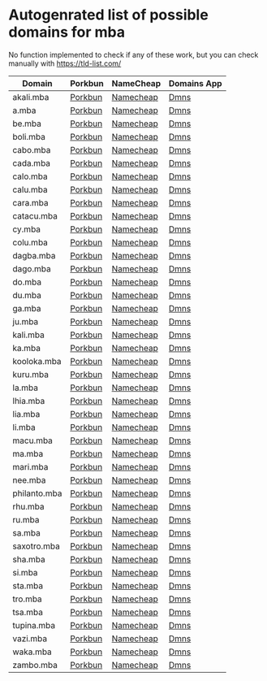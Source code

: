 # Autogenrated list of possible domains for mba

No function implemented to check if any of these work, but you can check manually with https://tld-list.com/

| Domain | Porkbun | NameCheap | Domains App |
|---|---|---|---|
| akali.mba | [Porkbun](https://porkbun.com/checkout/search?prb=e814663da1&tlds=&idnLanguage=&search=search&q=akali.mba) | [Namecheap](https://www.namecheap.com/domains/registration/results/?domain=akali.mba) | [Dmns](https://dmns.app/domains?q=akali.mba) |
| a.mba | [Porkbun](https://porkbun.com/checkout/search?prb=e814663da1&tlds=&idnLanguage=&search=search&q=a.mba) | [Namecheap](https://www.namecheap.com/domains/registration/results/?domain=a.mba) | [Dmns](https://dmns.app/domains?q=a.mba) |
| be.mba | [Porkbun](https://porkbun.com/checkout/search?prb=e814663da1&tlds=&idnLanguage=&search=search&q=be.mba) | [Namecheap](https://www.namecheap.com/domains/registration/results/?domain=be.mba) | [Dmns](https://dmns.app/domains?q=be.mba) |
| boli.mba | [Porkbun](https://porkbun.com/checkout/search?prb=e814663da1&tlds=&idnLanguage=&search=search&q=boli.mba) | [Namecheap](https://www.namecheap.com/domains/registration/results/?domain=boli.mba) | [Dmns](https://dmns.app/domains?q=boli.mba) |
| cabo.mba | [Porkbun](https://porkbun.com/checkout/search?prb=e814663da1&tlds=&idnLanguage=&search=search&q=cabo.mba) | [Namecheap](https://www.namecheap.com/domains/registration/results/?domain=cabo.mba) | [Dmns](https://dmns.app/domains?q=cabo.mba) |
| cada.mba | [Porkbun](https://porkbun.com/checkout/search?prb=e814663da1&tlds=&idnLanguage=&search=search&q=cada.mba) | [Namecheap](https://www.namecheap.com/domains/registration/results/?domain=cada.mba) | [Dmns](https://dmns.app/domains?q=cada.mba) |
| calo.mba | [Porkbun](https://porkbun.com/checkout/search?prb=e814663da1&tlds=&idnLanguage=&search=search&q=calo.mba) | [Namecheap](https://www.namecheap.com/domains/registration/results/?domain=calo.mba) | [Dmns](https://dmns.app/domains?q=calo.mba) |
| calu.mba | [Porkbun](https://porkbun.com/checkout/search?prb=e814663da1&tlds=&idnLanguage=&search=search&q=calu.mba) | [Namecheap](https://www.namecheap.com/domains/registration/results/?domain=calu.mba) | [Dmns](https://dmns.app/domains?q=calu.mba) |
| cara.mba | [Porkbun](https://porkbun.com/checkout/search?prb=e814663da1&tlds=&idnLanguage=&search=search&q=cara.mba) | [Namecheap](https://www.namecheap.com/domains/registration/results/?domain=cara.mba) | [Dmns](https://dmns.app/domains?q=cara.mba) |
| catacu.mba | [Porkbun](https://porkbun.com/checkout/search?prb=e814663da1&tlds=&idnLanguage=&search=search&q=catacu.mba) | [Namecheap](https://www.namecheap.com/domains/registration/results/?domain=catacu.mba) | [Dmns](https://dmns.app/domains?q=catacu.mba) |
| cy.mba | [Porkbun](https://porkbun.com/checkout/search?prb=e814663da1&tlds=&idnLanguage=&search=search&q=cy.mba) | [Namecheap](https://www.namecheap.com/domains/registration/results/?domain=cy.mba) | [Dmns](https://dmns.app/domains?q=cy.mba) |
| colu.mba | [Porkbun](https://porkbun.com/checkout/search?prb=e814663da1&tlds=&idnLanguage=&search=search&q=colu.mba) | [Namecheap](https://www.namecheap.com/domains/registration/results/?domain=colu.mba) | [Dmns](https://dmns.app/domains?q=colu.mba) |
| dagba.mba | [Porkbun](https://porkbun.com/checkout/search?prb=e814663da1&tlds=&idnLanguage=&search=search&q=dagba.mba) | [Namecheap](https://www.namecheap.com/domains/registration/results/?domain=dagba.mba) | [Dmns](https://dmns.app/domains?q=dagba.mba) |
| dago.mba | [Porkbun](https://porkbun.com/checkout/search?prb=e814663da1&tlds=&idnLanguage=&search=search&q=dago.mba) | [Namecheap](https://www.namecheap.com/domains/registration/results/?domain=dago.mba) | [Dmns](https://dmns.app/domains?q=dago.mba) |
| do.mba | [Porkbun](https://porkbun.com/checkout/search?prb=e814663da1&tlds=&idnLanguage=&search=search&q=do.mba) | [Namecheap](https://www.namecheap.com/domains/registration/results/?domain=do.mba) | [Dmns](https://dmns.app/domains?q=do.mba) |
| du.mba | [Porkbun](https://porkbun.com/checkout/search?prb=e814663da1&tlds=&idnLanguage=&search=search&q=du.mba) | [Namecheap](https://www.namecheap.com/domains/registration/results/?domain=du.mba) | [Dmns](https://dmns.app/domains?q=du.mba) |
| ga.mba | [Porkbun](https://porkbun.com/checkout/search?prb=e814663da1&tlds=&idnLanguage=&search=search&q=ga.mba) | [Namecheap](https://www.namecheap.com/domains/registration/results/?domain=ga.mba) | [Dmns](https://dmns.app/domains?q=ga.mba) |
| ju.mba | [Porkbun](https://porkbun.com/checkout/search?prb=e814663da1&tlds=&idnLanguage=&search=search&q=ju.mba) | [Namecheap](https://www.namecheap.com/domains/registration/results/?domain=ju.mba) | [Dmns](https://dmns.app/domains?q=ju.mba) |
| kali.mba | [Porkbun](https://porkbun.com/checkout/search?prb=e814663da1&tlds=&idnLanguage=&search=search&q=kali.mba) | [Namecheap](https://www.namecheap.com/domains/registration/results/?domain=kali.mba) | [Dmns](https://dmns.app/domains?q=kali.mba) |
| ka.mba | [Porkbun](https://porkbun.com/checkout/search?prb=e814663da1&tlds=&idnLanguage=&search=search&q=ka.mba) | [Namecheap](https://www.namecheap.com/domains/registration/results/?domain=ka.mba) | [Dmns](https://dmns.app/domains?q=ka.mba) |
| kooloka.mba | [Porkbun](https://porkbun.com/checkout/search?prb=e814663da1&tlds=&idnLanguage=&search=search&q=kooloka.mba) | [Namecheap](https://www.namecheap.com/domains/registration/results/?domain=kooloka.mba) | [Dmns](https://dmns.app/domains?q=kooloka.mba) |
| kuru.mba | [Porkbun](https://porkbun.com/checkout/search?prb=e814663da1&tlds=&idnLanguage=&search=search&q=kuru.mba) | [Namecheap](https://www.namecheap.com/domains/registration/results/?domain=kuru.mba) | [Dmns](https://dmns.app/domains?q=kuru.mba) |
| la.mba | [Porkbun](https://porkbun.com/checkout/search?prb=e814663da1&tlds=&idnLanguage=&search=search&q=la.mba) | [Namecheap](https://www.namecheap.com/domains/registration/results/?domain=la.mba) | [Dmns](https://dmns.app/domains?q=la.mba) |
| lhia.mba | [Porkbun](https://porkbun.com/checkout/search?prb=e814663da1&tlds=&idnLanguage=&search=search&q=lhia.mba) | [Namecheap](https://www.namecheap.com/domains/registration/results/?domain=lhia.mba) | [Dmns](https://dmns.app/domains?q=lhia.mba) |
| lia.mba | [Porkbun](https://porkbun.com/checkout/search?prb=e814663da1&tlds=&idnLanguage=&search=search&q=lia.mba) | [Namecheap](https://www.namecheap.com/domains/registration/results/?domain=lia.mba) | [Dmns](https://dmns.app/domains?q=lia.mba) |
| li.mba | [Porkbun](https://porkbun.com/checkout/search?prb=e814663da1&tlds=&idnLanguage=&search=search&q=li.mba) | [Namecheap](https://www.namecheap.com/domains/registration/results/?domain=li.mba) | [Dmns](https://dmns.app/domains?q=li.mba) |
| macu.mba | [Porkbun](https://porkbun.com/checkout/search?prb=e814663da1&tlds=&idnLanguage=&search=search&q=macu.mba) | [Namecheap](https://www.namecheap.com/domains/registration/results/?domain=macu.mba) | [Dmns](https://dmns.app/domains?q=macu.mba) |
| ma.mba | [Porkbun](https://porkbun.com/checkout/search?prb=e814663da1&tlds=&idnLanguage=&search=search&q=ma.mba) | [Namecheap](https://www.namecheap.com/domains/registration/results/?domain=ma.mba) | [Dmns](https://dmns.app/domains?q=ma.mba) |
| mari.mba | [Porkbun](https://porkbun.com/checkout/search?prb=e814663da1&tlds=&idnLanguage=&search=search&q=mari.mba) | [Namecheap](https://www.namecheap.com/domains/registration/results/?domain=mari.mba) | [Dmns](https://dmns.app/domains?q=mari.mba) |
| nee.mba | [Porkbun](https://porkbun.com/checkout/search?prb=e814663da1&tlds=&idnLanguage=&search=search&q=nee.mba) | [Namecheap](https://www.namecheap.com/domains/registration/results/?domain=nee.mba) | [Dmns](https://dmns.app/domains?q=nee.mba) |
| philanto.mba | [Porkbun](https://porkbun.com/checkout/search?prb=e814663da1&tlds=&idnLanguage=&search=search&q=philanto.mba) | [Namecheap](https://www.namecheap.com/domains/registration/results/?domain=philanto.mba) | [Dmns](https://dmns.app/domains?q=philanto.mba) |
| rhu.mba | [Porkbun](https://porkbun.com/checkout/search?prb=e814663da1&tlds=&idnLanguage=&search=search&q=rhu.mba) | [Namecheap](https://www.namecheap.com/domains/registration/results/?domain=rhu.mba) | [Dmns](https://dmns.app/domains?q=rhu.mba) |
| ru.mba | [Porkbun](https://porkbun.com/checkout/search?prb=e814663da1&tlds=&idnLanguage=&search=search&q=ru.mba) | [Namecheap](https://www.namecheap.com/domains/registration/results/?domain=ru.mba) | [Dmns](https://dmns.app/domains?q=ru.mba) |
| sa.mba | [Porkbun](https://porkbun.com/checkout/search?prb=e814663da1&tlds=&idnLanguage=&search=search&q=sa.mba) | [Namecheap](https://www.namecheap.com/domains/registration/results/?domain=sa.mba) | [Dmns](https://dmns.app/domains?q=sa.mba) |
| saxotro.mba | [Porkbun](https://porkbun.com/checkout/search?prb=e814663da1&tlds=&idnLanguage=&search=search&q=saxotro.mba) | [Namecheap](https://www.namecheap.com/domains/registration/results/?domain=saxotro.mba) | [Dmns](https://dmns.app/domains?q=saxotro.mba) |
| sha.mba | [Porkbun](https://porkbun.com/checkout/search?prb=e814663da1&tlds=&idnLanguage=&search=search&q=sha.mba) | [Namecheap](https://www.namecheap.com/domains/registration/results/?domain=sha.mba) | [Dmns](https://dmns.app/domains?q=sha.mba) |
| si.mba | [Porkbun](https://porkbun.com/checkout/search?prb=e814663da1&tlds=&idnLanguage=&search=search&q=si.mba) | [Namecheap](https://www.namecheap.com/domains/registration/results/?domain=si.mba) | [Dmns](https://dmns.app/domains?q=si.mba) |
| sta.mba | [Porkbun](https://porkbun.com/checkout/search?prb=e814663da1&tlds=&idnLanguage=&search=search&q=sta.mba) | [Namecheap](https://www.namecheap.com/domains/registration/results/?domain=sta.mba) | [Dmns](https://dmns.app/domains?q=sta.mba) |
| tro.mba | [Porkbun](https://porkbun.com/checkout/search?prb=e814663da1&tlds=&idnLanguage=&search=search&q=tro.mba) | [Namecheap](https://www.namecheap.com/domains/registration/results/?domain=tro.mba) | [Dmns](https://dmns.app/domains?q=tro.mba) |
| tsa.mba | [Porkbun](https://porkbun.com/checkout/search?prb=e814663da1&tlds=&idnLanguage=&search=search&q=tsa.mba) | [Namecheap](https://www.namecheap.com/domains/registration/results/?domain=tsa.mba) | [Dmns](https://dmns.app/domains?q=tsa.mba) |
| tupina.mba | [Porkbun](https://porkbun.com/checkout/search?prb=e814663da1&tlds=&idnLanguage=&search=search&q=tupina.mba) | [Namecheap](https://www.namecheap.com/domains/registration/results/?domain=tupina.mba) | [Dmns](https://dmns.app/domains?q=tupina.mba) |
| vazi.mba | [Porkbun](https://porkbun.com/checkout/search?prb=e814663da1&tlds=&idnLanguage=&search=search&q=vazi.mba) | [Namecheap](https://www.namecheap.com/domains/registration/results/?domain=vazi.mba) | [Dmns](https://dmns.app/domains?q=vazi.mba) |
| waka.mba | [Porkbun](https://porkbun.com/checkout/search?prb=e814663da1&tlds=&idnLanguage=&search=search&q=waka.mba) | [Namecheap](https://www.namecheap.com/domains/registration/results/?domain=waka.mba) | [Dmns](https://dmns.app/domains?q=waka.mba) |
| zambo.mba | [Porkbun](https://porkbun.com/checkout/search?prb=e814663da1&tlds=&idnLanguage=&search=search&q=zambo.mba) | [Namecheap](https://www.namecheap.com/domains/registration/results/?domain=zambo.mba) | [Dmns](https://dmns.app/domains?q=zambo.mba) |
